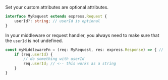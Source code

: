 Set your custom attributes are optional attributes.

```ts
interface MyRequest extends express.Request {
    userId?: string; // userId is optional
}
```

In your middleware or request handler, you always need to make sure that the `userId` is not undefined.

```ts
const myMiddlewareFn = (req: MyRequest, res: express.Response) => { // missing next function ?
    if (req.userId) {
        // do something with userId
        req.userId; // <-- this works as a string
    }
}
```
